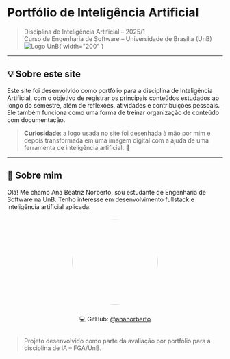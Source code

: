 # Portfólio de Inteligência Artificial


> Disciplina de Inteligência Artificial – 2025/1  
> Curso de Engenharia de Software – Universidade de Brasília (UnB)
![Logo UnB](https://seeklogo.com/images/U/unb-universidade-de-brasilia-logo-A86FAEB733-seeklogo.com.png){ width="200" }

---

## 💡 Sobre este site

Este site foi desenvolvido como portfólio para a disciplina de Inteligência Artificial, com o objetivo de registrar os principais conteúdos estudados ao longo do semestre, além de reflexões, atividades e contribuições pessoais. Ele também funciona como uma forma de treinar organização de conteúdo com documentação.

> **Curiosidade**: a logo usada no site foi desenhada à mão por mim e depois transformada em uma imagem digital com a ajuda de uma ferramenta de inteligência artificial. 🤖


---

## 🙋 Sobre mim

Olá! Me chamo Ana Beatriz Norberto, sou estudante de Engenharia de Software na UnB. Tenho interesse em desenvolvimento fullstack e inteligência artificial aplicada.

<div style="display: flex; flex-direction: column; align-items: center; gap: 10px; margin-top: 20px;">
    <img src="https://github.com/ananorberto.png?size=400" style="border-radius: 50%; width: 200px;">
    <p>💻 GitHub: <a href="https://github.com/ananorberto">@ananorberto</a></p>
</div>

> Projeto desenvolvido como parte da avaliação por portfólio para a disciplina de IA – FGA/UnB.
